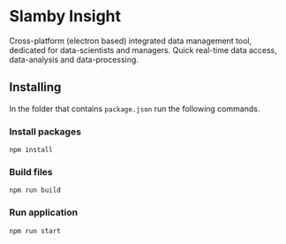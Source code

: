 # Slamby Insight
Cross-platform (electron based) integrated data management tool, dedicated for data-scientists and managers. Quick real-time data access, data-analysis and data-processing.


## Installing

In the folder that contains `package.json` run the following commands. 

### Install packages
```
npm install 
```

### Build files

```
npm run build
```

### Run application

```
npm run start 
```